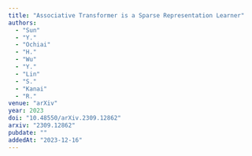 ```yaml
---
title: "Associative Transformer is a Sparse Representation Learner"
authors:
  - "Sun"
  - "Y."
  - "Ochiai"
  - "H."
  - "Wu"
  - "Y."
  - "Lin"
  - "S."
  - "Kanai"
  - "R."
venue: "arXiv"
year: 2023
doi: "10.48550/arXiv.2309.12862"
arxiv: "2309.12862"
pubdate: ""
addedAt: "2023-12-16"
---
```

